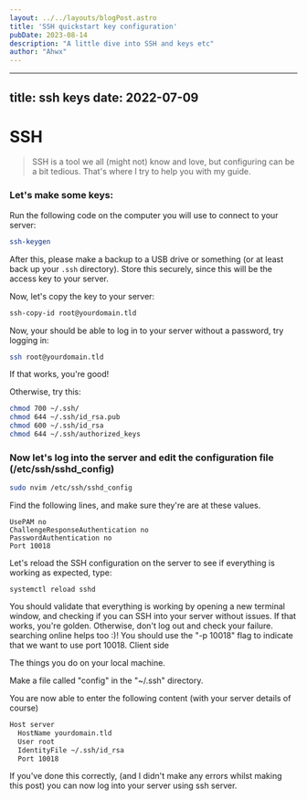 ```yaml
---
layout: ../../layouts/blogPost.astro
title: 'SSH quickstart key configuration'
pubDate: 2023-08-14
description: "A little dive into SSH and keys etc"
author: "Ahwx"
---
```


---
title: ssh keys
date: 2022-07-09
---

# SSH
> SSH is a tool we all (might not) know and love, but configuring can be a bit tedious. That's where I try to help you with my guide.

### Let's make some keys:

Run the following code on the computer you will use to connect to your server:

```sh
ssh-keygen
```

After this, please make a backup to a USB drive or something (or at least back up your `.ssh` directory). Store this securely, since this will be the access key to your server.

Now, let's copy the key to your server:

```sh
ssh-copy-id root@yourdomain.tld
```

Now, your should be able to log in to your server without a password, try logging in:

```sh
ssh root@yourdomain.tld
```

If that works, you're good!

Otherwise, try this:

```sh
chmod 700 ~/.ssh/
chmod 644 ~/.ssh/id_rsa.pub
chmod 600 ~/.ssh/id_rsa
chmod 644 ~/.ssh/authorized_keys
```

### Now let's log into the server and edit the configuration file (/etc/ssh/sshd_config)

```sh
sudo nvim /etc/ssh/sshd_config
```

Find the following lines, and make sure they're are at these values.

```
UsePAM no
ChallengeResponseAuthentication no
PasswordAuthentication no
Port 10018
```

Let's reload the SSH configuration on the server to see if everything is working as expected, type:

```
systemctl reload sshd
```

You should validate that everything is working by opening a new terminal window, and checking if you can SSH into your server without issues. If that works, you're golden. Otherwise, don't log out and check your failure. searching online helps too :)! You should use the "-p 10018" flag to indicate that we want to use port 10018.
Client side

The things you do on your local machine.

Make a file called "config" in the "~/.ssh" directory.

You are now able to enter the following content (with your server details of course)

```sh
Host server
  HostName yourdomain.tld
  User root
  IdentityFile ~/.ssh/id_rsa
  Port 10018
```

If you've done this correctly, (and I didn't make any errors whilst making this post) you can now log into your server using ssh server.
